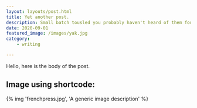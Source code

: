 ```yaml
---
layout: layouts/post.html
title: Yet another post.
description: Small batch tousled you probably haven't heard of them four loko post-ironic.
date: 2020-09-01
featured_image: /images/yak.jpg
category: 
    - writing

---
```

Hello, here is the body of the post.

## Image using shortcode:

{% img 'frenchpress.jpg', 'A generic image description' %}